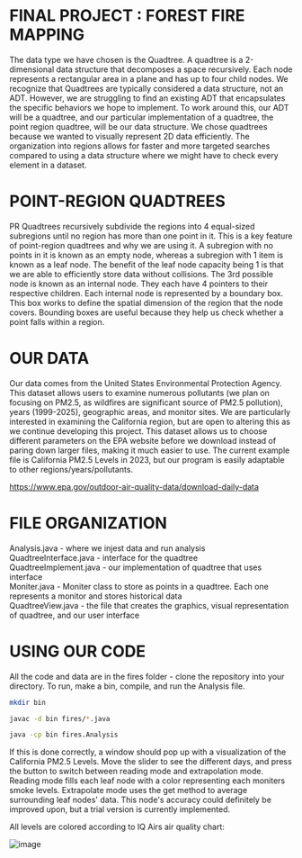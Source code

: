 # FINAL PROJECT : FOREST FIRE MAPPING 

The data type we have chosen is the Quadtree. A quadtree is a 2-dimensional data structure that decomposes a space recursively. Each node represents a rectangular area in a plane and has up to four child nodes. We recognize that Quadtrees are typically considered a data structure, not an ADT. However, we are struggling to find an existing ADT that encapsulates the specific behaviors we hope to implement. To work around this, our ADT will be a quadtree, and our particular implementation of a quadtree, the point region quadtree, will be our data structure. We chose quadtrees because we wanted to visually represent 2D data efficiently. The organization into regions allows for faster and more targeted searches compared to using a data structure where we might have to check every element in a dataset. 

# POINT-REGION QUADTREES

PR Quadtrees recursively subdivide the regions into 4 equal-sized subregions until no region has more than one point in it. This is a key feature of point-region quadtrees and why we are using it. A subregion with no points in it is known as an empty node, whereas a subregion with 1 item is known as a leaf node. The benefit of the leaf node capacity being 1 is that we are able to efficiently store data without collisions. The 3rd possible node is known as an internal node. They each have 4 pointers to their respective children. Each internal node is represented by a boundary box. This box works to define the spatial dimension of the region that the node covers. Bounding boxes are useful because they help us check whether a point falls within a region. 

# OUR DATA 

Our data comes from the United States Environmental Protection Agency. This dataset allows users to examine numerous pollutants (we plan on focusing on PM2.5, as wildfires are significant source of PM2.5 pollution), years (1999-2025), geographic areas, and monitor sites. We are particularly interested in examining the California region, but are open to altering this as we continue developing this project. This dataset allows us to choose different parameters on the EPA website before we download instead of paring down larger files, making it much easier to use. The current example file is California PM2.5 Levels in 2023, but our program is easily adaptable to other regions/years/pollutants.


https://www.epa.gov/outdoor-air-quality-data/download-daily-data


# FILE ORGANIZATION 

Analysis.java - where we injest data and run analysis <br />
QuadtreeInterface.java - interface for the quadtree <br />
QuadtreeImplement.java - our implementation of quadtree that uses interface <br />
Moniter.java - Moniter class to store as points in a quadtree. Each one represents a monitor and stores historical data <br />
QuadtreeView.java - the file that creates the graphics, visual representation of quadtree, and our user interface

# USING OUR CODE

All the code and data are in the fires folder - clone the repository into your directory.
To run, make a bin, compile, and run the Analysis file.
```bash
mkdir bin
```
```bash
javac -d bin fires/*.java
```
```bash
java -cp bin fires.Analysis
```
If this is done correctly, a window should pop up with a visualization of the California PM2.5 Levels. Move the slider to see the different days, and press the button to switch between reading mode and extrapolation mode. Reading mode fills each leaf node with a color representing each moniters smoke levels. Extrapolate mode uses the get method to average surrounding leaf nodes' data. This node's accuracy could definitely be improved upon, but a trial version is currently implemented. <br />

All levels are colored according to IQ Airs air quality chart:<br />

![image](https://github.com/user-attachments/assets/50354bfd-b1f0-464d-bbcd-0126ce295d99)

